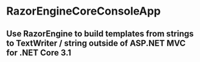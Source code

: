 # RazorEngineCoreConsoleApp

## Use RazorEngine to build templates from strings to TextWriter / string outside of ASP.NET MVC for .NET Core 3.1
